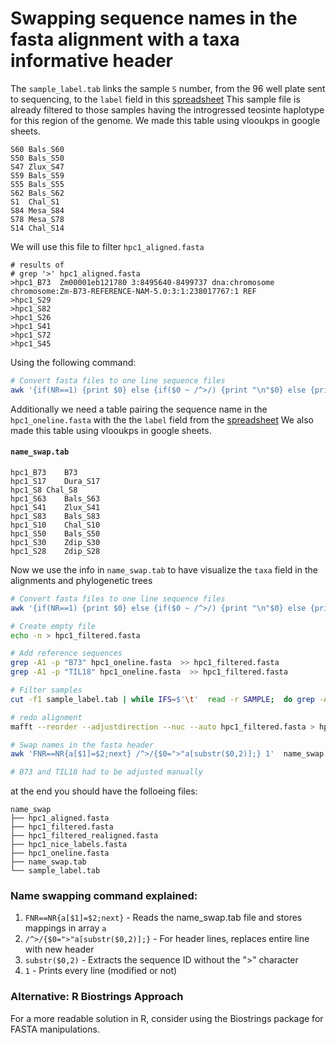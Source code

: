 # Swapping sequence names in  the fasta alignment with a taxa informative header

The `sample_label.tab` links the sample `S` number, from the 96 well plate sent to sequencing, to the `label` field 
in this [spreadsheet](https://docs.google.com/spreadsheets/d/1gsZ017XvS_xLZkXzBmKT7e4DL5aiEld8AcxfeJ2KNwc/edit?gid=1345415053#gid=1345415053&fvid=1451101345) 
This sample file is already filtered to those samples having the introgressed teosinte haplotype for this region of the genome.
We made this table using vlooukps in google sheets.

```
S60	Bals_S60
S50	Bals_S50
S47	Zlux_S47
S59	Bals_S59
S55	Bals_S55
S62	Bals_S62
S1	Chal_S1
S84	Mesa_S84
S78	Mesa_S78
S14	Chal_S14
```

We will use this file to filter  `hpc1_aligned.fasta`
```
# results of
# grep '>' hpc1_aligned.fasta
>hpc1_B73  Zm00001eb121780 3:8495640-8499737 dna:chromosome chromosome:Zm-B73-REFERENCE-NAM-5.0:3:1:238017767:1 REF
>hpc1_S29
>hpc1_S82
>hpc1_S26
>hpc1_S41
>hpc1_S72
>hpc1_S45
```
Using the following command:

```bash
# Convert fasta files to one line sequence files
awk '{if(NR==1) {print $0} else {if($0 ~ /^>/) {print "\n"$0} else {printf "%s",$0}}}' hpc1_aligned.fasta > hpc1_oneline.fasta
```

Additionally we need a table pairing the sequence name in the `hpc1_oneline.fasta` with the
the `label` field from the [spreadsheet](https://docs.google.com/spreadsheets/d/1gsZ017XvS_xLZkXzBmKT7e4DL5aiEld8AcxfeJ2KNwc/edit?gid=1345415053#gid=1345415053&fvid=1451101345) 
We also made this table using vlooukps in google sheets.

#### `name_swap.tab`
```
hpc1_B73	B73
hpc1_S17	Dura_S17
hpc1_S8	Chal_S8
hpc1_S63	Bals_S63
hpc1_S41	Zlux_S41
hpc1_S83	Bals_S83
hpc1_S10	Chal_S10
hpc1_S50	Bals_S50
hpc1_S30	Zdip_S30
hpc1_S28	Zdip_S28
```

Now we use the info in `name_swap.tab` to have visualize the `taxa` field in the alignments and phylogenetic trees

```bash
# Convert fasta files to one line sequence files
awk '{if(NR==1) {print $0} else {if($0 ~ /^>/) {print "\n"$0} else {printf "%s",$0}}}' hpc1_aligned.fasta > hpc1_oneline.fasta

# Create empty file
echo -n > hpc1_filtered.fasta

# Add reference sequences
grep -A1 -p "B73" hpc1_oneline.fasta  >> hpc1_filtered.fasta
grep -A1 -p "TIL18" hpc1_oneline.fasta  >> hpc1_filtered.fasta

# Filter samples
cut -f1 sample_label.tab | while IFS=$'\t'  read -r SAMPLE;  do grep -A1 -p "${SAMPLE}$" hpc1_oneline.fasta >> hpc1_filtered.fasta; done

# redo alignment
mafft --reorder --adjustdirection --nuc --auto hpc1_filtered.fasta > hpc1_filtered_realigned.fasta

# Swap names in the fasta header
awk 'FNR==NR{a[$1]=$2;next} /^>/{$0=">"a[substr($0,2)];} 1'  name_swap.tab hpc1_filtered_realigned.fasta

# B73 and TIL18 had to be adjusted manually   
```

at the end you should have the folloeing files:

```
name_swap
├── hpc1_aligned.fasta
├── hpc1_filtered.fasta
├── hpc1_filtered_realigned.fasta
├── hpc1_nice_labels.fasta
├── hpc1_oneline.fasta
├── name_swap.tab
└── sample_label.tab
```

### Name swapping command explained:
1. `FNR==NR{a[$1]=$2;next}` - Reads the name_swap.tab file and stores mappings in array `a`
2. `/^>/{$0=">"a[substr($0,2)];}` - For header lines, replaces entire line with new header
3. `substr($0,2)` - Extracts the sequence ID without the ">" character
4. `1` - Prints every line (modified or not)

### Alternative: R Biostrings Approach
For a more readable solution in R, consider using the Biostrings package for FASTA manipulations.

